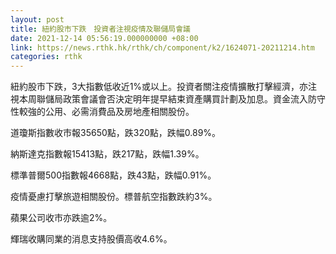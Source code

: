 ```yaml
---
layout: post
title: 紐約股市下跌　投資者注視疫情及聯儲局會議
date: 2021-12-14 05:56:19.000000000 +08:00
link: https://news.rthk.hk/rthk/ch/component/k2/1624071-20211214.htm
categories: rthk
---
```


紐約股市下跌，3大指數低收近1%或以上。投資者關注疫情擴散打擊經濟，亦注視本周聯儲局政策會議會否決定明年提早結束資產購買計劃及加息。資金流入防守性較強的公用、必需消費品及房地產相關股份。

道瓊斯指數收市報35650點，跌320點，跌幅0.89%。

納斯達克指數報15413點，跌217點，跌幅1.39%。

標準普爾500指數報4668點，跌43點，跌幅0.91%。

疫情憂慮打擊旅遊相關股份。標普航空指數跌約3%。

蘋果公司收市亦跌逾2%。

輝瑞收購同業的消息支持股價高收4.6%。

